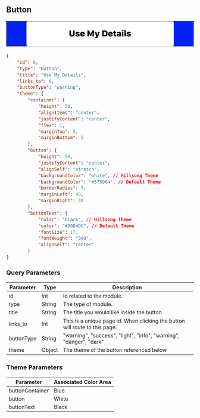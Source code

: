 ## Button

![module](../images/button.png)

```json
{
	"id": 0,
	"type": "button",
	"title": "Use My Details",
	"links_to": 0,
	"buttonType": "warning",
	"theme": {
		"container": {
			"height": 50,
			"alignItems": "center",
			"justifyContent": "center",
			"flex": 1,
			"marginTop": 5,
			"marginBottom": 5
		},
		"button": {
			"height": 50,
			"justifyContent": "center",
			"alignSelf": "stretch",
			"backgroundColor": "white", // Hillsong Theme
			"backgroundColor": "#575964", // Default Theme
			"borderRadius": 3,
			"marginLeft": 40,
			"marginRight": 40
		},
		"buttonText": {
			"color": "black", // Hillsong Theme
			"color": "#D0D4DC", // Default Theme
			"fontSize": 17,
			"fontWeight": "900",
			"alignSelf": "center"
		}
}
```

### Query Parameters

Parameter | Type | Description
--------- | ------- | -----------
id | Int | Id related to the module.
type | String | The type of module.
title | String | The title you would like inside the button.
links_to | Int | This is a unique page id. When clicking the button will route to this page.
buttonType | String | "warning", "success", "light", "info", "warning", "danger", "dark"
theme | Object | The theme of the button referenced below

### Theme Parameters

Parameter | Associated Color Area
--------- | -----------
buttonContainer | Blue
button | White
buttonText | Black